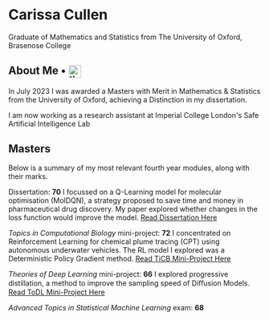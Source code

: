 # Carissa Cullen
Graduate of Mathematics and Statistics from The University of Oxford, Brasenose College  

## About Me • <a href="https://www.linkedin.com/in/carissa-cullen-3015a61b7/" target="blank"><img align="center" src="https://user-images.githubusercontent.com/88904952/234979284-68c11d7f-1acc-4f0c-ac78-044e1037d7b0.png" alt="linkedin" height="25" width="25" /></a>

In July 2023 I was awarded a Masters with Merit in Mathematics & Statistics from the University of Oxford, achieving a Distinction in my dissertation. 

I am now working as a research assistant at Imperial College London's Safe Artificial Intelligence Lab

## Masters 
Below is a summary of my most relevant fourth year modules, along with their marks.

Dissertation: **70** I focussed on a Q-Learning model for molecular optimisation (MolDQN), a strategy proposed to save time and money in pharmaceutical drug discovery. My paper explored whether changes in the loss function would improve the model. [Read Dissertation Here](https://github.com/carissacullen/carissacullen/blob/main/Dissertation-Final.pdf)

*Topics in Computational Biology* mini-project: **72** I concentrated on Reinforcement Learning for chemical plume tracing (CPT) using autonomous underwater vehicles. The RL model I explored was a Deterministic Policy Gradient method. [Read TiCB Mini-Project Here](https://github.com/carissacullen/carissacullen/blob/main/TopicsInComputationalBiology-Final.pdf)

*Theories of Deep Learning* mini-project: **66** I explored progressive distillation, a method to improve the sampling speed of Diﬀusion Models. [Read ToDL Mini-Project Here](https://github.com/carissacullen/carissacullen/blob/main/TheoriesOfDeepLearning-Final.pdf)

*Advanced Topics in Statistical Machine Learning* exam: **68**
